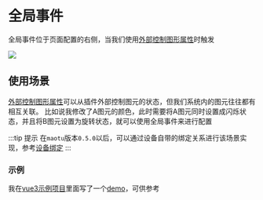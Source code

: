 # 全局事件

全局事件位于页面配置的右侧，当我们使用[外部控制图形属性](/guide/advanced/outter-control)时触发

![](/definition/1.png)

## 使用场景

[外部控制图形属性](/guide/advanced/outter-control)可以从插件外部控制图元的状态，但我们系统内的图元往往都有相互关联。
比如说我修改了A图元的颜色，此时需要将A图元同时设置成闪烁状态，并且将B图元设置为旋转状态，就可以使用全局事件来进行配置

:::tip 提示
在`maotu`版本`0.5.0`以后，可以通过设备自带的绑定关系进行该场景实现，参考[设备绑定](/guide/advanced/device-bind)
:::

### 示例

我在[vue3示例项目](https://github.com/yaolunmao/maotu-docs/tree/main/example/vue3)里面写了一个[demo](https://github.com/yaolunmao/maotu-docs/tree/main/example/vue3/src/views/demo/a-effect-b)，可供参考
